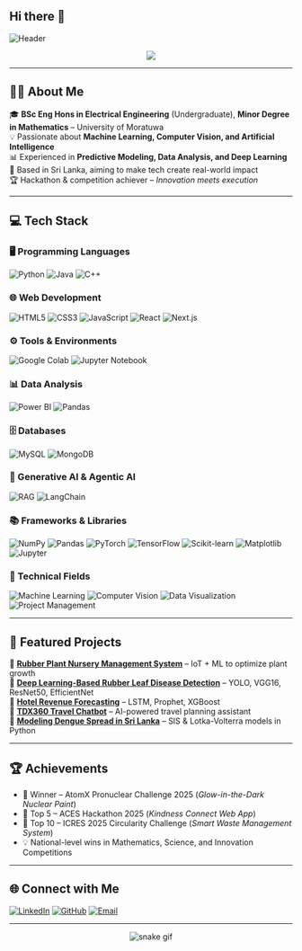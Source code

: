 ## Hi there 👋

<!-- Banner -->
![Header](https://raw.githubusercontent.com/Hiruni2207/Hiruni2207/main/banner.png)

<p align="center">
  <img src="https://readme-typing-svg.herokuapp.com?size=25&color=00FF7F&center=true&vCenter=true&width=500&lines=Hi+there+👋;I'm+Hiruni+Navodya;Electrical+Engineer+%7C+AI+ML+Enthusiast;Machine+Learning+%7C+Computer+Vision;Passionate+about+Innovation+🚀">
</p>

---

## 👩‍💻 About Me
🎓 **BSc Eng Hons in Electrical Engineering** (Undergraduate), **Minor Degree in Mathematics** – University of Moratuwa  
💡 Passionate about **Machine Learning, Computer Vision, and Artificial Intelligence**  
📊 Experienced in **Predictive Modeling, Data Analysis, and Deep Learning**  
📍 Based in Sri Lanka, aiming to make tech create real-world impact  
🏆 Hackathon & competition achiever – *Innovation meets execution*  

---

## 💻 Tech Stack

### 🖥 Programming Languages
![Python](https://img.shields.io/badge/Python-3776AB?style=flat&logo=python&logoColor=white)
![Java](https://img.shields.io/badge/Java-007396?style=flat&logo=openjdk&logoColor=white)
![C++](https://img.shields.io/badge/C++-00599C?style=flat&logo=cplusplus&logoColor=white)

### 🌐 Web Development
![HTML5](https://img.shields.io/badge/HTML5-E34F26?style=flat&logo=html5&logoColor=white)
![CSS3](https://img.shields.io/badge/CSS3-1572B6?style=flat&logo=css3&logoColor=white)
![JavaScript](https://img.shields.io/badge/JavaScript-F7DF1E?style=flat&logo=javascript&logoColor=black)
![React](https://img.shields.io/badge/React-20232A?style=flat&logo=react&logoColor=61DAFB)
![Next.js](https://img.shields.io/badge/Next.js-000000?style=flat&logo=nextdotjs&logoColor=white)

### ⚙️ Tools & Environments
![Google Colab](https://img.shields.io/badge/Google%20Colab-F9AB00?style=flat&logo=googlecolab&logoColor=white)
![Jupyter Notebook](https://img.shields.io/badge/Jupyter%20Notebook-F37626?style=flat&logo=jupyter&logoColor=white)

### 📊 Data Analysis
![Power BI](https://img.shields.io/badge/Power%20BI-F2C811?style=flat&logo=powerbi&logoColor=black)
![Pandas](https://img.shields.io/badge/Pandas-150458?style=flat&logo=pandas&logoColor=white)

### 🗄 Databases
![MySQL](https://img.shields.io/badge/MySQL-4479A1?style=flat&logo=mysql&logoColor=white)
![MongoDB](https://img.shields.io/badge/MongoDB-4EA94B?style=flat&logo=mongodb&logoColor=white)

### 🤖 Generative AI & Agentic AI
![RAG](https://img.shields.io/badge/RAG%20(Retrieval--Augmented%20Generation)-000000?style=flat&logo=githubcopilot&logoColor=white)
![LangChain](https://img.shields.io/badge/LangChain-000000?style=flat&logo=chainlink&logoColor=white)

### 📚 Frameworks & Libraries
![NumPy](https://img.shields.io/badge/NumPy-013243?style=flat&logo=numpy&logoColor=white)
![Pandas](https://img.shields.io/badge/Pandas-150458?style=flat&logo=pandas&logoColor=white)
![PyTorch](https://img.shields.io/badge/PyTorch-EE4C2C?style=flat&logo=pytorch&logoColor=white)
![TensorFlow](https://img.shields.io/badge/TensorFlow-FF6F00?style=flat&logo=tensorflow&logoColor=white)
![Scikit-learn](https://img.shields.io/badge/Scikit--learn-F7931E?style=flat&logo=scikitlearn&logoColor=white)
![Matplotlib](https://img.shields.io/badge/Matplotlib-ffffff?style=flat&logo=python&logoColor=blue)
![Jupyter](https://img.shields.io/badge/Jupyter-F37626?style=flat&logo=jupyter&logoColor=white)

### 🚀 Technical Fields
![Machine Learning](https://img.shields.io/badge/Machine%20Learning-102230?style=flat&logo=mlflow&logoColor=white)
![Computer Vision](https://img.shields.io/badge/Computer%20Vision-FF6F00?style=flat&logo=opencv&logoColor=white)
![Data Visualization](https://img.shields.io/badge/Data%20Visualization-4285F4?style=flat&logo=googleanalytics&logoColor=white)
![Project Management](https://img.shields.io/badge/Project%20Management-007ACC?style=flat&logo=trello&logoColor=white)


---

## 🚀 Featured Projects
🔹 **[Rubber Plant Nursery Management System](https://github.com/Hiruni2207)** – IoT + ML to optimize plant growth  
🔹 **[Deep Learning-Based Rubber Leaf Disease Detection](https://github.com/Hiruni2207/Deep-Learning-Based-Detection-of-Hevea-brasiliensis-Leaf-Diseases-for-Sustainable-Cultivation)** – YOLO, VGG16, ResNet50, EfficientNet  
🔹 **[Hotel Revenue Forecasting](https://github.com/Hiruni2207/A-Data-Driven-Approach-to-Hotel-Revenue-Forecasting-in-Dubai)** – LSTM, Prophet, XGBoost  
🔹 **[TDX360 Travel Chatbot](https://github.com/Hiruni2207/-TDX360---Your-Smart-Travel-Planning-Chatbot)** – AI-powered travel planning assistant  
🔹 **[Modeling Dengue Spread in Sri Lanka](https://github.com/Hiruni2207)** – SIS & Lotka-Volterra models in Python  

---

## 🏆 Achievements
- 🥇 Winner – AtomX Pronuclear Challenge 2025 (*Glow-in-the-Dark Nuclear Paint*)
- 🥈 Top 5 – ACES Hackathon 2025 (*Kindness Connect Web App*)
- 🌱 Top 10 – ICRES 2025 Circularity Challenge (*Smart Waste Management System*)
- 💡 National-level wins in Mathematics, Science, and Innovation Competitions

---

## 🌐 Connect with Me
[![LinkedIn](https://img.shields.io/badge/LinkedIn-0A66C2?style=flat&logo=linkedin&logoColor=white)](https://www.linkedin.com/in/hiruni-navodya-343090268)
[![GitHub](https://img.shields.io/badge/GitHub-181717?style=flat&logo=github&logoColor=white)](https://github.com/Hiruni2207)
[![Email](https://img.shields.io/badge/Email-D14836?style=flat&logo=gmail&logoColor=white)](mailto:hiruni2207navodya@gmail.com)

---

<!-- Fun Section -->
<p align="center">
  <img src="https://github.com/Hiruni2207/Hiruni2207/blob/output/github-contribution-grid-snake.svg" alt="snake gif">
</p>

